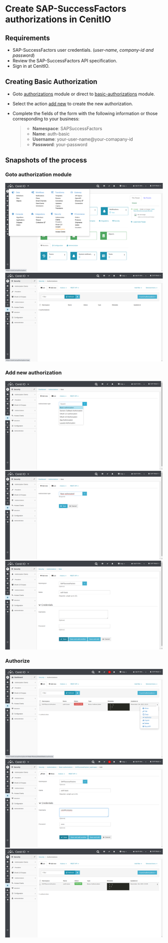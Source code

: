 # Create SAP-SuccessFactors authorizations in CenitIO

## Requirements

* SAP-SuccessFactors user credentials. (_user-name, company-id and password_)
* Review the SAP-SuccessFactors API specification.[<i class="fa fa-external-link" aria-hidden="true"></i>](https://help.sap.com/viewer/368c481cd6954bdfa5d0435479fd4eaf/Cloud/en-US/bd2fbd5133e8411b8e3608fceb28a608.html)
* Sign in at CenitIO.[<i class="fa fa-external-link" aria-hidden="true"></i>](https://cenit.io/users/sign_in)

## Creating Basic Authorization

* Goto [authorizations](https://cenit.io/authorization) module or direct to [basic-authorizations](https://cenit.io/basic_authorization) module.
* Select the action [add new](https://cenit.io/basic_authorization/new) to create the new authorization.
* Complete the fields of the form with the following information or those corresponding to your business:

    >- **Namespace**: SAPSuccessFactors
    >- **Name**: auth-basic
    >- **Username**: your-user-name@your-comapany-id
    >- **Password**: your-password

## Snapshots of the process

### Goto authorization module

   ![](../assets/snapshots/sap-sf-auth/snapshots-001.png)
   ![](../assets/snapshots/sap-sf-auth/snapshots-002.png)
    
### Add new authorization

   ![](../assets/snapshots/sap-sf-auth/snapshots-003.png)
   ![](../assets/snapshots/sap-sf-auth/snapshots-004.png)
   ![](../assets/snapshots/sap-sf-auth/snapshots-005.png)
   
### Authorize
   
   ![](../assets/snapshots/sap-sf-auth/snapshots-006.png)
   ![](../assets/snapshots/sap-sf-auth/snapshots-007.png)
   ![](../assets/snapshots/sap-sf-auth/snapshots-008.png)
